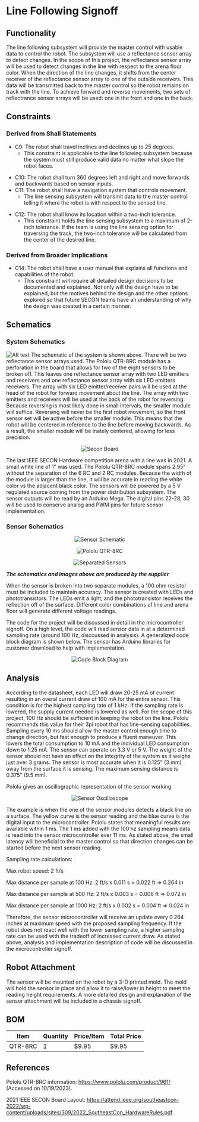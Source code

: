# Line Following Signoff
## Functionality
The line following subsystem will provide the master control with usable data to control the robot. The subsystem will use a reflectance sensor array to detect changes. In the scope of this project, the reflectance sensor array will be used to detect changes in the line with respect to the arena floor color. When the direction of the line changes, it shifts from the center receiver of the reflectance sensor array to one of the outside receivers. This data will be transmitted back to the master control so the robot remains on track with the line. To achieve forward and reverse movements, two sets of reflectrance sensor arrays will be used: one in the front and one in the back.

## Constraints

### Derived from Shall Statements

- C9: The robot shall travel inclines and declines up to 25 degrees.
	- This constraint is applicable to the line following subsystem because the system must still produce valid data no matter what slope the robot faces.
* C10: The robot shall turn 360 degrees left and right and move forwards and backwards based on sensor inputs.
* C11: The robot shall have a navigation system that controls movement.
	* The line sensing subsystem will transmit data to the master control telling it where the robot is with respect to the sensed line.
		
- C12: The robot shall know its location within a two-inch tolerance.
	- This constraint holds the line sensing subsystem to a maximum of 2-inch tolerance. If the team is using the line sensing option for traversing the track, the two-inch tolerance will be calculated from the center of the desired line.

### Derived from Broader Implications
	
- C14: The robot shall have a user manual that explains all functions and capabilities of the robot. 
	- This constraint will require all detailed design decisions to be documented and explained. Not only will the design have to be explained, but the motives behind the design and the other options explored so that future SECON teams have an understanding of why the design was created in a certain manner.
		
	
	
## Schematics

### System Schematics

![Alt text](https://github.com/lchapman42/Control-Sensing-Wireless-Charging-Robot/blob/main/Documentation/Images/Line-Following/Line_Sensor_Connections.png)
The schematic of the system is shown above. There will be two reflectance sensor arrays used. 
    The Pololu QTR-8RC module has a perforation in the board that allows for two of the eight sensors to be broken
	off. This leaves one reflectance sensor array with two LED emitters and receivers and one reflectance sensor array with six LED emitters
	receivers. 
	The array with six LED emitter/receiver pairs will be used at the head of the robot for 
	forward movement about the line.
	The array with two emitters and receivers will be used at the back of the robot for reversing. Because reversing is most likely done
	in small intervals, the smaller module will suffice. Reversing will never be the first robot movement, so the front sensor set will be active
	before the smaller module. This means that the robot will be centered in reference to the line before moving backwards. As a result, the smaller module
	will be inately centered, allowing for less precision.
	
<p align = "center">
<img src = "https://github.com/lchapman42/Control-Sensing-Wireless-Charging-Robot/blob/main/Documentation/Images/Line-Following/2021_SECON_Board.png?raw=true"alt="Secon Board"/>
</p>

The last IEEE SECON Hardware competition arena with a line was in 2021. A small white line of 1" was used.
	The Pololu QTR-8RC module spans 2.95" without the separation of the 6 RC and 2 RC modules. Because the width of the module is larger
	than the line, it will be accurate in reading the white color vs the adjacent black color.
	The sensors will be powered by a 5 V regulated source coming from the power distribution subsystem. The sensor
	outputs will be read by an Arduino Mega. The digital pins 22-28, 30 will be used to conserve analog and PWM pins for future sensor implementation.

### Sensor Schematics
<p align = "center">
<img src = "https://github.com/lchapman42/Control-Sensing-Wireless-Charging-Robot/blob/main/Documentation/Images/Line-Following/Line_Sensor_Schematic.jpg?raw=true"alt="Sensor Schematic"/>
</p>
<p align = "center">
<img src = "https://github.com/lchapman42/Control-Sensing-Wireless-Charging-Robot/blob/main/Documentation/Images/Line-Following/Pololu_QTR_8RC.png?raw=true"alt="Pololu QTR-8RC"/>
</p>
<p align = "center">
<img src = "https://github.com/lchapman42/Control-Sensing-Wireless-Charging-Robot/blob/main/Documentation/Images/Line-Following/Separated_Sensor.png?raw=true"alt="Separated Sensors"/>
</p>

_**The schematics and images above are produced by the supplier**_

When the sensor is broken into two separate modules, a 100 ohm resistor must be included to maintain accuracy. 
The sensor is created with LEDs and phototransistors. The LEDs emit a light, and the phototransistor receives the reflection off of the surface.
    Different color combinations of line and arena floor will generate different voltage readings. 
	
The code for the project will be discussed in detail in the microcontroller signoff. On a high level,
    the code will read sensor data in at a determined sampling rate (around 100 Hz, disccussed in analysis). 
	A generalized code block diagram is shown below. The sensor has Arduino libraries for customer download to help with implementation.
<p align = "center">
<img src = "https://github.com/lchapman42/Control-Sensing-Wireless-Charging-Robot/blob/main/Documentation/Images/Line-Following/Line_Sensing_Software_Flowchart.png?raw=true"alt="Code Block Diagram"/>
</p>

## Analysis
According to the datasheet, each LED will draw 20-25 mA of current resulting in an overal current draw of 100 mA for the entire sensor. This condition is for the highest sampling rate of 1 kHz. If the sampling rate is lowered, the supply current needed is lowered as well.
    For the scope of this project, 100 Hz should be sufficient in keeping the robot on the line.
	Pololu recommends this value for their 3pi robot that has line-sensing capabilities. Sampling every 10 ms should allow the master control enough time to change direction, but fast enough to produce a fluent maneuver.
	This lowers the total consumption to 10 mA and the individual LED consumption down to 1.25 mA. The sensor can operate on 3.3 V or 5 V. The weight of the sensor should not have an effect on the integrity of the system as it weighs just over 3 grams. The sensor is most accurate when it is 0.125" (3 mm) away from the surface it is sensing. The maximum sensing distance is 0.375" (9.5 mm).
	
Pololu gives an oscillographic representation of the sensor working
<p align = "center">
<img src = "https://github.com/lchapman42/Control-Sensing-Wireless-Charging-Robot/blob/main/Documentation/Images/Line-Following/Line_Sensing_Oscillograph.png?raw=true"alt="Sensor Oscilloscope"/>
</p>

The example is when the one of the sensor modules detects a black line on a surface. The yellow curve is the sensor reading and the blue curve is the digital input to the microcontroller.
	Pololu states that meaningful results are available within 1 ms. The 1 ms added with the 100 hz sampling means data is read into the sensor microcontroller ever 11 ms. As stated above,
	the small latency will beneficial to the master control so that direction changes can be started before the next sensor reading. 

Sampling rate calculations:

Max robot speed: 2 ft/s 

Max distance per sample at 100 Hz: 2 ft/s x 0.011 s = 0.022 ft => 0.264 in

Max distance per sample at 500 Hz: 2 ft/s x 0.003 s = 0.006 ft => 0.072 in

Max distance per sample at 1000 Hz: 2 ft/s x 0.002 s = 0.004 ft => 0.024 in

Therefore, the sensor microcontroller will receive an update every 0.264 inches at maximum speed with the proposed sampling frequency.
	If the robot does not react well with the lower sampling rate, a higher sampling rate can be used with the tradeoff of increased current draw.
	As stated above, analysis and implementation description of code will be discussed in the microcontroller signoff.

## Robot Attachment
The sensor will be mounted on the robot by a 3-D printed mold. The mold will hold the sensor in place and allow it to raise/lower in height to meet the reading height requirements.
	A more detailed design and explanation of the sensor attachment will be included in a chassis signoff.

## BOM
| Item | Quantity | Price/Item | Total Price | 
|-|-|-|-| 
| QTR-8RC | 1 | $9.95 | $9.95| 

## References
Pololu QTR-8RC information: https://www.pololu.com/product/961/ (Accessed on 10/19/2023).

2021 IEEE SECON Board Layout: https://attend.ieee.org/southeastcon-2022/wp-content/uploads/sites/309/2022_SoutheastCon_HardwareRules.pdf.